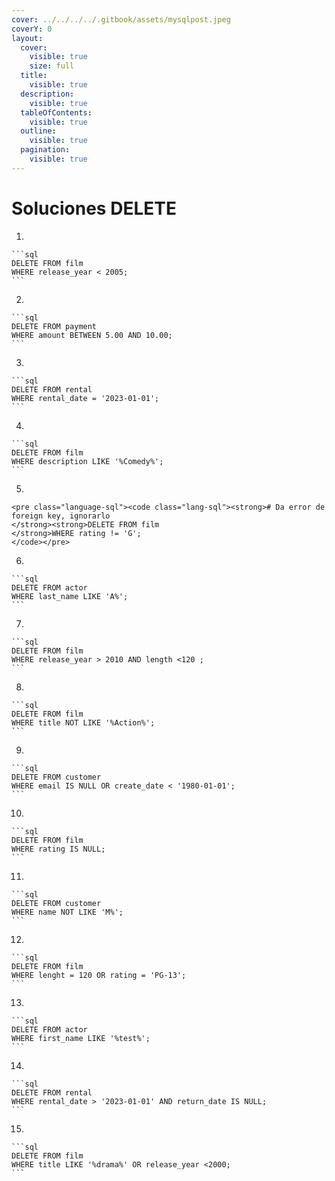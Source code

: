 ```yaml
---
cover: ../../../../.gitbook/assets/mysqlpost.jpeg
coverY: 0
layout:
  cover:
    visible: true
    size: full
  title:
    visible: true
  description:
    visible: true
  tableOfContents:
    visible: true
  outline:
    visible: true
  pagination:
    visible: true
---
```


# Soluciones DELETE



1.

    ```sql
    DELETE FROM film
    WHERE release_year < 2005;
    ```
2.

    ```sql
    DELETE FROM payment
    WHERE amount BETWEEN 5.00 AND 10.00;
    ```
3.

    ```sql
    DELETE FROM rental
    WHERE rental_date = '2023-01-01'; 
    ```
4.

    ```sql
    DELETE FROM film 
    WHERE description LIKE '%Comedy%'; 
    ```
5.

    <pre class="language-sql"><code class="lang-sql"><strong># Da error de foreign key, ignorarlo
    </strong><strong>DELETE FROM film
    </strong>WHERE rating != 'G';
    </code></pre>
6.

    ```sql
    DELETE FROM actor 
    WHERE last_name LIKE 'A%';    
    ```
7.

    ```sql
    DELETE FROM film 
    WHERE release_year > 2010 AND length <120 ; 
    ```
8.

    ```sql
    DELETE FROM film
    WHERE title NOT LIKE '%Action%';
    ```
9.

    ```sql
    DELETE FROM customer
    WHERE email IS NULL OR create_date < '1980-01-01';
    ```
10.

    ```sql
    DELETE FROM film 
    WHERE rating IS NULL; 
    ```
11.

    ```sql
    DELETE FROM customer
    WHERE name NOT LIKE 'M%'; 
    ```
12.

    ```sql
    DELETE FROM film
    WHERE lenght = 120 OR rating = 'PG-13';
    ```
13.

    ```sql
    DELETE FROM actor
    WHERE first_name LIKE '%test%'; 
    ```
14.

    ```sql
    DELETE FROM rental
    WHERE rental_date > '2023-01-01' AND return_date IS NULL;
    ```
15.

    ```sql
    DELETE FROM film
    WHERE title LIKE '%drama%' OR release_year <2000; 
    ```
